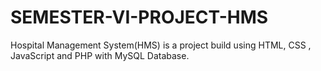 # SEMESTER-VI-PROJECT-HMS
Hospital Management System(HMS) is a project build using HTML, CSS , JavaScript and PHP with MySQL Database.
